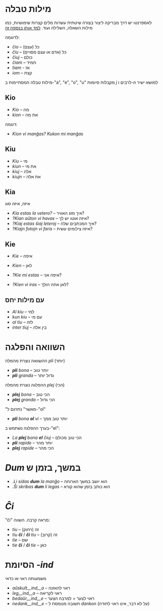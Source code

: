 # מילות טבלה

לאספרנטו יש דרך מבריקה ליצור בצורה שיטתית עשרות מלים קצרות שימושיות, כמו מילות השאלה, השלילה ועוד.
[למד אותן בנספח זה](https://learn.esperanto.com/he/tabelvortoj/)

לדוגמה:
- *ĉio*  –  כל (עצם)
- *ĉiu*  – כל (אדם או עצם מסויים)
- *ĉiuj*  – כולם
- *ĉiam* – תמיד
- *tiam* - אז
- *iom* – קצת

מילות טבלה המסתיימות ב-"a", "e", "o", "u" מקבלות סיומות *j* לרבים ו-*n* למושא ישיר

## Kio 

- *Kio* – מה 
- *kion* – את מה

דוגמה: 

- *Kion vi manĝas? Kukon mi manĝas*

## Kiu
- *Kiu* – מי
- *kiun* – את מי
- *kiuj* – אלה
- *kiujn* – את אלה

## Kia

איזה, איזה סוג

- *Kia estas la vetero?* – איך מזג האוויר?
- *?Kian aŭton vi havas* – איזה אוטו יש לך?
- *?Kiaj estas ŝiaj leteroj* – איך המכתבים שלה?
- *?Kiajn fotojn vi faris* – איזה צילומים עשית?

## Kie

- *Kie* – איפה
- *Kien* – לאן

- *?Kie mi estas* – איפה אני?
- *?Kien vi iras* – לאן אתה הולך?

## עם מילות יחס

- *Al kiu* – למי
- *kun kiu* – עם מי
- *al tiu* – לזה
- *inter tiuj* – בין אלה

# השוואה והפלגה

ההשוואה נוצרת מהמלה *pli* (יותר)

- *__pli__ bona* – יותר טוב
- *__pli__ granda* – גדול יותר

ההפלגה נוצרת מהמלה *plej* (הכי)

- *__plej__ bona* – הכי טוב
- *__plej__ granda* – הכי גדול

"מאשר" נתרגם ל-"ol"

- *__pli__ bona __ol__ vi* – יותר טוב ממך

בערך ההפלגה נשתמש ב-"el":

- *La __plej__ bona __el__ ĉiuj* – הכי טוב מכולם
- *__pli__ rapide* – יותר מהר
- *__plej__ rapide* – הכי מהר

# *Dum* במשך, בזמן ש

- *.Li sidas __dum__ la manĝo* – הוא יושב במשך הארוחה
- *.Ŝi skribas __dum__ li legas* – הוא כותב בזמן שהוא קורא

# *Ĉi*

"ĉi" מראה קרבה. השווה:

- *tiu* – זה (רחוק) 
- *tiu __ĉi__* / *__ĉi__ tiu* – זה (קרוב)
- *tie* – שם 
- *tie __ĉi__* / *__ĉi__ tie* – כאן

# הסיומת *-ind*

משמעותה ראוי או כדאי

- *aŭskult__ind__a* – ראוי להאזנה
- *leg__ind__a* – ראוי לקריאה
- *bedaŭr__ind__e* – ראוי לצער = למרבה הצער
- *nedank__ind__e* – תשובה מנומסת ל *dankon* (על לא דבר, אינו ראוי לתודה)

 
